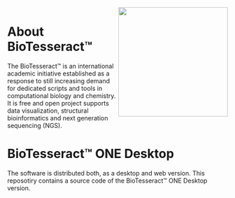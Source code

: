 <div align="left" style="position:relative; float:right;">
  <img src="http://biotesseract.com/images/BioTesseract_logo_flat.png" width="250px"/>
</div>

# About BioTesseract™ 

The BioTesseract™ is an international academic initiative established as a response to still increasing demand for dedicated scripts and tools in computational biology and chemistry. It is free and open project supports data visualization, structural bioinformatics and next generation sequencing (NGS).

# BioTesseract™ ONE Desktop
The software is distributed both, as a desktop and web version. This reposotiry contains a source code of the BioTesseract™ ONE Desktop version.  
